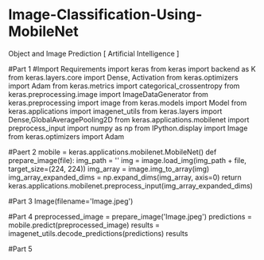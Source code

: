 # Image-Classification-Using-MobileNet
Object and Image Prediction [ Artificial Intelligence ]

#Part 1
#Import Requirements
import keras
from keras import backend as K
from keras.layers.core import Dense, Activation
from keras.optimizers import Adam
from keras.metrics import categorical_crossentropy
from keras.preprocessing.image import ImageDataGenerator
from keras.preprocessing import image
from keras.models import Model
from keras.applications import imagenet_utils
from keras.layers import Dense,GlobalAveragePooling2D
from keras.applications.mobilenet import preprocess_input
import numpy as np
from IPython.display import Image
from keras.optimizers import Adam

#Paert 2
mobile = keras.applications.mobilenet.MobileNet()
def prepare_image(file):
    img_path = ''
    img = image.load_img(img_path + file, target_size=(224, 224))
    img_array = image.img_to_array(img)
    img_array_expanded_dims = np.expand_dims(img_array, axis=0)
    return keras.applications.mobilenet.preprocess_input(img_array_expanded_dims)
    
#Part 3
Image(filename='Image.jpeg')

#Part 4
preprocessed_image = prepare_image('Image.jpeg')
predictions = mobile.predict(preprocessed_image)
results = imagenet_utils.decode_predictions(predictions)
results

#Part 5
